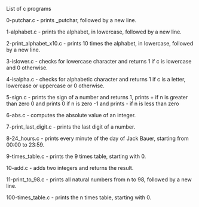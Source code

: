 List of c programs

0-putchar.c - prints _putchar, followed by a new line.

1-alphabet.c - prints the alphabet, in lowercase, followed by a new line.

2-print_alphabet_x10.c - prints 10 times the alphabet, in lowercase, followed by a new line.

3-islower.c - checks for lowercase character and returns 1 if c is lowercase
 and 0 otherwise.

4-isalpha.c - checks for alphabetic character and returns 1 if c is a letter,
 lowercase or uppercase or 0 otherwise.

5-sign.c - prints the sign of a number and returns 1,
 prints + if n is greater than zero
 0 and prints 0 if n is zero -1 and prints - if n is less than zero

6-abs.c - computes the absolute value of an integer.

7-print_last_digit.c - prints the last digit of a number.

8-24_hours.c - prints every minute of the day of Jack Bauer, starting from 00:00 to 23:59.

9-times_table.c - prints the 9 times table, starting with 0.

10-add.c - adds two integers and returns the result.

11-print_to_98.c - prints all natural numbers from n to 98,
 followed by a new line.

100-times_table.c - prints the n times table, starting with 0.



